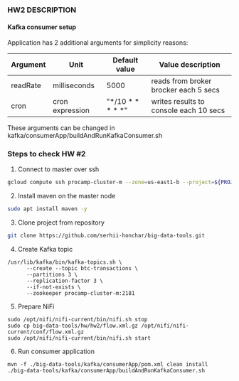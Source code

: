 ### HW2 DESCRIPTION

#### Kafka consumer setup 
Application has 2 additional arguments for simplicity reasons:

Argument    | Unit            | Default value   | Value description  
------------|-----------------|-----------------|---------------
readRate    | milliseconds    | 5000            | reads from broker brocker each 5 secs 
cron        | cron expression | "*/10 * * * * *"| writes results to console each 10 secs           

These arguments can be changed in  kafka/consumerApp/buildAndRunKafkaConsumer.sh


### Steps to check HW #2
1) Connect to master over ssh
``` sh
gcloud compute ssh procamp-cluster-m --zone=us-east1-b --project=${PROJECT_ID}
```

2) Install maven on the master node
```sh
sudo apt install maven -y
```

3) Clone project from repository
```sh
git clone https://github.com/serhii-honchar/big-data-tools.git
```
4) Create Kafka topic
```
/usr/lib/kafka/bin/kafka-topics.sh \
      --create --topic btc-transactions \
      --partitions 3 \
      --replication-factor 3 \
      --if-not-exists \
      --zookeeper procamp-cluster-m:2181
```
5) Prepare NiFi
```
sudo /opt/nifi/nifi-current/bin/nifi.sh stop
sudo cp big-data-tools/hw/hw2/flow.xml.gz /opt/nifi/nifi-current/conf/flow.xml.gz
sudo /opt/nifi/nifi-current/bin/nifi.sh start
```
6) Run consumer application
```
mvn -f ./big-data-tools/kafka/consumerApp/pom.xml clean install
./big-data-tools/kafka/consumerApp/buildAndRunKafkaConsumer.sh
```